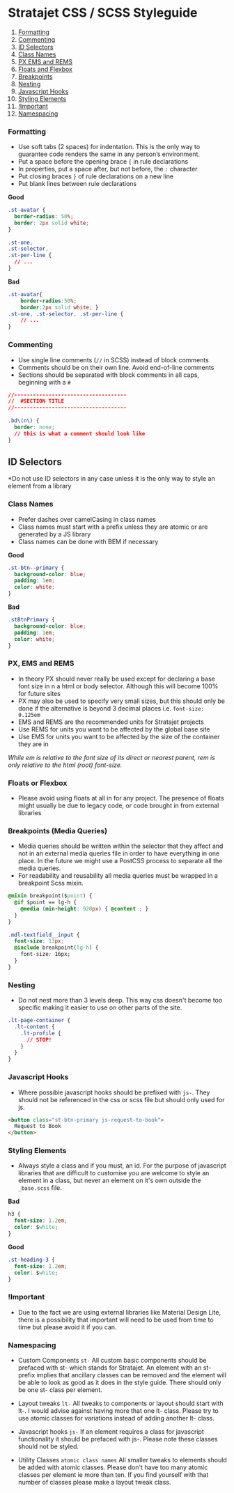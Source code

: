 # Stratajet CSS / SCSS Styleguide

  1. [Formatting](#formatting)
  2. [Commenting](#commenting)
  3. [ID Selectors](#id-selectors)
  4. [Class Names](#class-names)
  5. [PX EMS and REMS](#px-ems-rems)
  6. [Floats and Flexbox](#floats-and-flexbox)
  7. [Breakpoints](#breakpoints)
  8. [Nesting](#nesting)
  9. [Javascript Hooks](#javascript-hooks)
  10. [Styling Elements](#styling-elements)
  11. [!Important](#!important)
  12. [Namespacing](#namespacing)


### Formatting

* Use soft tabs (2 spaces) for indentation. This is the only way to guarantee code renders the same in any person’s environment.
* Put a space before the opening brace `{` in rule declarations
* In properties, put a space after, but not before, the `:` character
* Put closing braces `}` of rule declarations on a new line
* Put blank lines between rule declarations

**Good**
```css
.st-avatar {
  border-radius: 50%;
  border: 2px solid white;
}
 
.st-one,
.st-selector,
.st-per-line {
  // ...
}
```

**Bad**
```css
.st-avatar{
    border-radius:50%;
    border:2px solid white; }
.st-one, .st-selector, .st-per-line {
    // ...
}
```


### Commenting

* Use single line comments (`//` in SCSS) instead of block comments
* Comments should be on their own line. Avoid end-of-line comments
* Sections should be separated with block comments in all caps, beginning with a `#`

```css
//------------------------------------
//  #SECTION TITLE
//------------------------------------
 
.bd\(n\) {
  border: none;
  // this is what a comment should look like
}
```

## ID Selectors

*Do not use ID selectors in any case unless it is the only way to style an element from a library

### Class Names

* Prefer dashes over camelCasing in class names
* Class names must start with a prefix unless they are atomic or are generated by a JS library
* Class names can be done with BEM if necessary

**Good**

```css
.st-btn--primary {
  background-color: blue;
  padding: 1em;
  color: white;
}
```

**Bad**

```css
.stBtnPrimary {
  background-color: blue;
  padding: 1em;
  color: white;
}
```

### PX, EMS and REMS

* In theory PX should never really be used except for declaring a base font size in n a html or body selector. Although this will become 100% for future sites
* PX may also be used to specify very small sizes, but this should only be done if the alternative is beyond 3 decimal places i.e. `font-size: 0.125em`
* EMS and REMS are the recommended units for Stratajet projects
* Use REMS for units you want to be affected by the global base site
* Use EMS for units you want to be affected by the size of the container they are in

*While em is relative to the font size of its direct or nearest parent, rem is only relative to the html (root) font-size.*


### Floats or Flexbox

* Please avoid using floats at all in for any project. The presence of floats might usually be due to legacy code, or code brought in from external libraries


### Breakpoints (Media Queries)

* Media queries should be written within the selector that they affect and not in an external media queries file in order to have everything in one place. In the future we might use a PostCSS process to separate all the media queries.
* For readability and reusability all media queries must be wrapped in a breakpoint Scss mixin.

```css
@mixin breakpoint($point) {
  @if $point == lg-h {
    @media (min-height: 920px) { @content ; }
  }
}
 
.mdl-textfield__input {
  font-size: 13px;
  @include breakpoint(lg-h) {
    font-size: 16px;
  }
}
```

### Nesting
* Do not nest more than 3 levels deep. This way css doesn't become too specific making it easier to use on other parts of the site.

```css
.lt-page-container {
  .lt-content {
    .lt-profile {
      // STOP!
    }
  }
}
```

### Javascript Hooks
* Where possible javascript hooks should be prefixed with `js-`. They should not be referenced in the css or scss file but should only used for js.

```html
<button class="st-btn-primary js-request-to-book">
  Request to Book
</button>
```

### Styling Elements
* Always style a class and if you must, an id. For the purpose of javascript libraries that are difficult to customise you are welcome to style an element in a class, but never an element on it's own outside the `_base.scss` file.


**Bad**
```css
h3 {
  font-size: 1.2em;
  color: $white;
}
```

**Good**
```css
.st-heading-3 {
  font-size: 1.2em;
  color: $white;
}
```

### !Important

* Due to the fact we are using external libraries like Material Design Lite, there is a possibility that important will need to be used from time to time but please avoid it if you can.

### Namespacing

* Custom Components `st-`
All custom basic components should be prefaced with st- which stands for Stratajet. An element with an st- prefix implies that ancillary classes can be removed and the element will be able to look as good as it does in the style guide. There should only be one st- class per element.

* Layout tweaks `lt-`
All tweaks to components or layout should start with lt-. I would advise against having more that one lt- class. Please try to use atomic classes for variations instead of adding another lt- class.

* Javascript hooks `js-`
If an element requires a class for javascript functionality it should be prefaced with js-. Please note these classes should not be styled.

* Utility Classes `atomic class names`
All smaller tweaks to elements should be added with atomic classes. Please don't have too many atomic classes per element ie more than ten. If you find yourself with that number of classes please make a layout tweak class.
